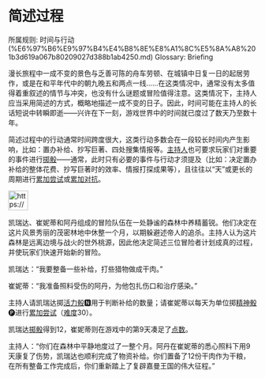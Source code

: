 # 简述过程

所属规则: 时间与行动 (%E6%97%B6%E9%97%B4%E4%B8%8E%E8%A1%8C%E5%8A%A8%201b3d619a067b80209027d388b1ab4250.md)
Glossary: Briefing

漫长旅程中一成不变的景色与乏善可陈的舟车劳顿、在城镇中日复一日的起居劳作，或是在和平年代中的朝九晚五和两点一线……在这类情况中，通常没有太多值得着重叙述的情节与冲突，也没有什么谜题或冒险值得注意。这类情况下，主持人应当采用简述的方式，概略地描述一成不变的日子。因此，时间可能在主持人的长话短说中转瞬即逝——兴许在下一刻，游戏世界中的时间就已度过了数天乃至数十年。

简述过程中的行动通常时间跨度很大，这类行动多数会在一段较长时间内产生影响，比如：置办补给、抄写巨著、四处搜集情报等。[主持人](%E4%B8%BB%E6%8C%81%E4%BA%BA%201b3d619a067b80c9ad40cd30502c5e9f.md)也可要求玩家们对重要的事件进行[掷骰](%E6%8E%B7%E9%AA%B0%201b3d619a067b80f89c53e38483e535c4.md)——通常，此时只有必要的事件与行动才须提及（比如：决定置办补给的整体花费、抄写巨著时的效率、情报打探成果等），且往往以“天”或更长的周期进行[累加尝试](%E7%B4%AF%E5%8A%A0%E5%B0%9D%E8%AF%95%201b3d619a067b803aa44aee27ccd6ce77.md)或[累加对抗](%E7%B4%AF%E5%8A%A0%E5%AF%B9%E6%8A%97%201b3d619a067b8056bf12fecc47dc6883.md)。

<aside>
<img src="https://www.notion.so/icons/preview_lightgray.svg" alt="https://www.notion.so/icons/preview_lightgray.svg" width="40px" />

凯瑞达、崔妮蒂和阿丹组成的冒险队伍在一处静谧的森林中养精蓄锐。他们决定在这片风景秀丽的茂密林地中休整一个月，以期躲避述帝人的追杀。主持人认为这片森林是远离边境与战火的世外桃源，因此他决定简述三位冒险者计划成真的过程，并使玩家们快速开始新的冒险。

凯瑞达：“我要整备一些补给，打些猎物做成干肉。”

崔妮蒂：“我准备照料受伤的阿丹，为他包扎伤口和治疗感染。”

主持人请凯瑞达掷[活力骰](%E6%B4%BB%E5%8A%9B%E9%AA%B0%201b3d619a067b8019a494fecc31aaaafa.md)🅽用于判断补给的数量；请崔妮蒂以每天为单位掷[精神骰](%E7%B2%BE%E7%A5%9E%E9%AA%B0%201b3d619a067b80a8a9ffef3e0057db9d.md)🅟进行[累加尝试](%E7%B4%AF%E5%8A%A0%E5%B0%9D%E8%AF%95%201b3d619a067b803aa44aee27ccd6ce77.md)（[难度](%E9%9A%BE%E5%BA%A6%201b3d619a067b80fbbc95dc0c033f5e3c.md)30）。

凯瑞达[掷骰](%E6%8E%B7%E9%AA%B0%201b3d619a067b80f89c53e38483e535c4.md)得到12，崔妮蒂则在游戏中的第9天凑足了[点数](%E7%82%B9%E6%95%B0%201b3d619a067b806ebe79e7eaae471228.md)。

主持人：“你们在森林中平静地度过了一整个月。阿丹在崔妮蒂的悉心照料下用9天康复了伤势，凯瑞达也顺利完成了物资补给。你们置备了12份干肉作为干粮，在所有整备工作完成后，你们重新踏上了复辟嘉曼王国的伟大征程。”

</aside>